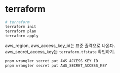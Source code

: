# terraform

```sh
# terraform
terraform init
terraform plan
terraform apply

```

aws_region, aws_access_key_id는 표준 출력으로 나온다.
aws_secret_access_key는 `terraform.tfstate` 확인하기.

```sh
pnpm wrangler secret put AWS_ACCESS_KEY_ID
pnpm wrangler secret put AWS_SECRET_ACCESS_KEY
```
